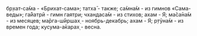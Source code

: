 бр̣хат-са̄ма - «Брихат-сама»; татха̄ - также; са̄мна̄м - из гимнов «Сама-веды»; га̄йатрӣ - гимн гаятри; чхандаса̄м - из стихов; ахам - Я; ма̄са̄на̄м - из месяцев; ма̄рга-ш́ӣршах̣ - ноябрь-декабрь; ахам - Я; р̣тӯна̄м - из времен года; кусума-а̄карах̣ - весна.